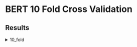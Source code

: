 # BERT 10 Fold Cross Validation
## Results
<details>
<summary>10_fold</summary>
| non normalized | normalized |
| ------ | ------ |
| <img src="10_fold/test.png"> | <img src="10_fold/test_nor.png"> |
</details>
